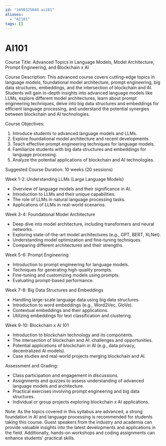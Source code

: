 ```yaml
---
id: "1690325048-ai101"
aliases:
  - "AI101"
tags: []
---
```


# AI101

Course Title: Advanced Topics in Language Models, Model Architecture, Prompt Engineering, and Blockchain x AI

Course Description:
This advanced course covers cutting-edge topics in language models, foundational model architecture, prompt engineering, big data structures, embeddings, and the intersection of blockchain and AI. Students will gain in-depth insights into advanced language models like LLMs, explore different model architectures, learn about prompt engineering techniques, delve into big data structures and embeddings for efficient language processing, and understand the potential synergies between blockchain and AI technologies.

Course Objectives:
1. Introduce students to advanced language models and LLMs.
2. Explore foundational model architecture and recent developments.
3. Teach effective prompt engineering techniques for language models.
4. Familiarize students with big data structures and embeddings for language processing.
5. Analyze the potential applications of blockchain and AI technologies.

Suggested Course Duration: 10 weeks (20 sessions)

Week 1-2: Understanding LLMs (Large Language Models)
- Overview of language models and their significance in AI.
- Introduction to LLMs and their unique capabilities.
- The role of LLMs in natural language processing tasks.
- Applications of LLMs in real-world scenarios.

Week 3-4: Foundational Model Architecture
- Deep dive into model architecture, including transformers and neural networks.
- Exploring state-of-the-art model architectures (e.g., GPT, BERT, XLNet).
- Understanding model optimization and fine-tuning techniques.
- Comparing different architectures and their strengths.

Week 5-6: Prompt Engineering
- Introduction to prompt engineering for language models.
- Techniques for generating high-quality prompts.
- Fine-tuning and customizing models using prompts.
- Evaluating prompt-based performance.

Week 7-8: Big Data Structures and Embeddings
- Handling large-scale language data using big data structures.
- Introduction to word embeddings (e.g., Word2Vec, GloVe).
- Contextual embeddings and their applications.
- Utilizing embeddings for text classification and clustering.

Week 9-10: Blockchain x AI 101
- Introduction to blockchain technology and its components.
- The intersection of blockchain and AI: challenges and opportunities.
- Potential applications of blockchain in AI (e.g., data privacy, decentralized AI models).
- Case studies and real-world projects merging blockchain and AI.

Assessment and Grading:
- Class participation and engagement in discussions.
- Assignments and quizzes to assess understanding of advanced language models and architecture.
- Practical exercises involving prompt engineering and big data structures.
- Individual or group projects exploring blockchain x AI applications.

Note: As the topics covered in this syllabus are advanced, a strong foundation in AI and language processing is recommended for students taking this course. Guest speakers from the industry and academia can provide valuable insights into the latest developments and applications in the field. Additionally, hands-on workshops and coding assignments can enhance students' practical skills.
